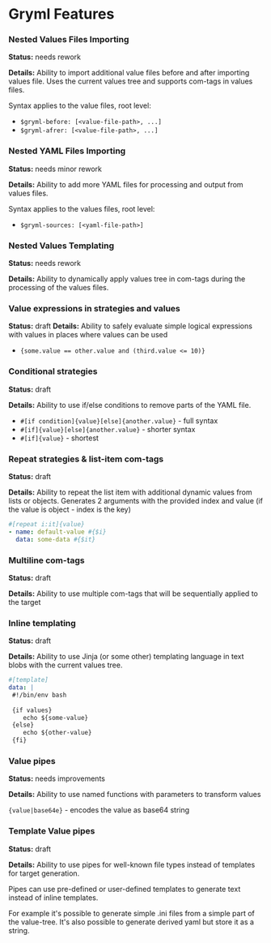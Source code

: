 
# Gryml Features

### Nested Values Files Importing 
 
**Status:** needs rework

**Details:** Ability to import additional value files before and after importing values file. Uses the current
values tree and supports com-tags in values files.

Syntax applies to the value files, root level:  
- `$gryml-before: [<value-file-path>, ...]`  
- `$gryml-afrer: [<value-file-path>, ...]`
  
### Nested YAML Files Importing 
 
**Status:** needs minor rework

**Details:** Ability to add more YAML files for processing and output from values files. 

Syntax applies to the values files, root level:  
- `$gryml-sources: [<yaml-file-path>]`

### Nested Values Templating 
 
**Status:** needs rework

**Details:** Ability to dynamically apply values tree in com-tags during the processing of the values files.

### Value expressions in strategies and values

**Status:** draft
**Details:** Ability to safely evaluate simple logical expressions with values in places where values can be used 

- `{some.value == other.value and (third.value <= 10)}`

### Conditional strategies 

**Status:** draft

**Details:** Ability to use if/else conditions to remove parts of the YAML file.  

- `#[if condition]{value}[else]{another.value}` - full syntax
- `#[if]{value}[else]{another.value}` - shorter syntax
- `#[if]{value}` - shortest

### Repeat strategies & list-item com-tags

**Status:** draft

**Details:** Ability to repeat the list item with additional dynamic values from lists or objects.
Generates 2 arguments with the provided index and value (if the value is object - index is the key)

```yaml
#[repeat i:it]{value}
- name: default-value #{$i}
  data: some-data #{$it}
```  

### Multiline com-tags

**Status:** draft

**Details:** Ability to use multiple com-tags that will be sequentially applied to the target 

### Inline templating

**Status:** draft

**Details:** Ability to use Jinja (or some other) templating language in text blobs with 
the current values tree.

```yaml
#[template]
data: |
 #!/bin/env bash 
    
 {if values}
    echo ${some-value}   
 {else}
    echo ${other-value}
 {fi}
```

### Value pipes

**Status:** needs improvements

**Details:** Ability to use named functions with parameters to transform values

`{value|base64e}` - encodes the value as base64 string  

### Template Value pipes

**Status:** draft

**Details:** Ability to use pipes for well-known file types instead of templates for
target generation. 

Pipes can use pre-defined or user-defined templates to generate text instead of inline
templates. 

For example it's possible to generate simple .ini files from a simple part of the value-tree.
It's also possible to generate derived yaml but store it as a string.

 


